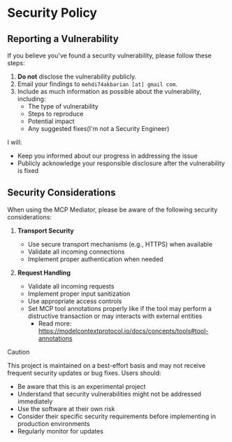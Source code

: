# Security Policy

## Reporting a Vulnerability

If you believe you've found a security vulnerability, please follow these steps:

1. **Do not** disclose the vulnerability publicly.
2. Email your findings to `mehdi74akbarian [at] gmail com`.
3. Include as much information as possible about the vulnerability, including:
   - The type of vulnerability
   - Steps to reproduce
   - Potential impact
   - Any suggested fixes(I'm not a Security Engineer)

I will:
- Keep you informed about our progress in addressing the issue
- Publicly acknowledge your responsible disclosure after the vulnerability is fixed

## Security Considerations

When using the MCP Mediator, please be aware of the following security considerations:

1. **Transport Security**
   - Use secure transport mechanisms (e.g., HTTPS) when available
   - Validate all incoming connections
   - Implement proper authentication when needed

2. **Request Handling**
   - Validate all incoming requests
   - Implement proper input sanitization
   - Use appropriate access controls
   - Set MCP tool annotations properly like if the tool may perform a distructive transaction or may interacts with external entities
     - Read more: https://modelcontextprotocol.io/docs/concepts/tools#tool-annotations



> [!CAUTION]
> This project is maintained on a best-effort basis and may not receive frequent security updates or bug fixes. Users should:
>
> - Be aware that this is an experimental project
> - Understand that security vulnerabilities might not be addressed immediately
> - Use the software at their own risk
> - Consider their specific security requirements before implementing in production environments
> - Regularly monitor for updates
